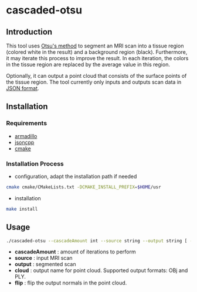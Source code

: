 # cascaded-otsu

## Introduction

This tool uses [Otsu's method][1] to segment an MRI scan into a tissue region (colored white in the result) and a background region (black).
Furthermore, it may iterate this process to improve the result.
In each iteration, the colors in the tissue region are replaced by the average value in this region.

Optionally, it can output a point cloud that consists of the surface points of the tissue region.
The tool currently only inputs and outputs scan data in [JSON format][2].

## Installation

### Requirements

- [armadillo](http://arma.sourceforge.net)
- [jsoncpp](https://github.com/open-source-parsers/jsoncpp)
- [cmake](https://cmake.org)

### Installation Process

- configuration, adapt the installation path if needed
```sh
cmake cmake/CMakeLists.txt -DCMAKE_INSTALL_PREFIX=$HOME/usr
```
- installation
```sh
make install
```
## Usage

```sh
./cascaded-otsu --cascadeAmount int --source string --output string [ --cloud string =  ] [ --flip ]
```

- **cascadeAmount** : amount of iterations to perform
- **source** : input MRI scan
- **output** : segmented scan
- **cloud** : output name for point cloud. Supported output formats: OBj and PLY.
- **flip** : flip the output normals in the point cloud.

[1]: https://en.wikipedia.org/wiki/Otsu%27s_method
[2]: ../dataFormats/scan.md
